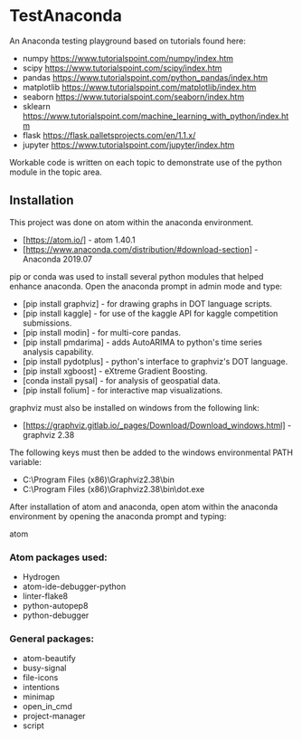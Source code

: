 # TestAnaconda

An Anaconda testing playground based on tutorials found here:
* numpy https://www.tutorialspoint.com/numpy/index.htm
* scipy https://www.tutorialspoint.com/scipy/index.htm
* pandas https://www.tutorialspoint.com/python_pandas/index.htm
* matplotlib https://www.tutorialspoint.com/matplotlib/index.htm
* seaborn https://www.tutorialspoint.com/seaborn/index.htm
* sklearn https://www.tutorialspoint.com/machine_learning_with_python/index.htm
* flask https://flask.palletsprojects.com/en/1.1.x/
* jupyter https://www.tutorialspoint.com/jupyter/index.htm

Workable code is written on each topic to demonstrate use of the python module in the topic area.

## Installation

This project was done on atom within the anaconda environment.

* [https://atom.io/] - atom 1.40.1
* [https://www.anaconda.com/distribution/#download-section] - Anaconda 2019.07

pip or conda was used to install several python modules that helped enhance anaconda. Open the anaconda prompt in admin mode and type:

* [pip install graphviz] - for drawing graphs in DOT language scripts.
* [pip install kaggle] - for use of the kaggle API for kaggle competition submissions.
* [pip install modin] - for multi-core pandas.
* [pip install pmdarima] - adds AutoARIMA to python's time series analysis capability.
* [pip install pydotplus] - python's interface to graphviz's DOT language.
* [pip install xgboost] - eXtreme Gradient Boosting.
* [conda install pysal] - for analysis of geospatial data.
* [pip install folium] - for interactive map visualizations.

graphviz must also be installed on windows from the following link:

* [https://graphviz.gitlab.io/_pages/Download/Download_windows.html] - graphviz 2.38

The following keys must then be added to the windows environmental PATH variable:

* C:\\Program Files (x86)\\Graphviz2.38\\bin
* C:\\Program Files (x86)\\Graphviz2.38\\bin\\dot.exe

After installation of atom and anaconda, open atom within the anaconda environment by opening the anaconda prompt and typing:

atom

### Atom packages used:

* Hydrogen
* atom-ide-debugger-python
* linter-flake8
* python-autopep8
* python-debugger

### General packages:

* atom-beautify
* busy-signal
* file-icons
* intentions
* minimap
* open_in_cmd
* project-manager
* script
